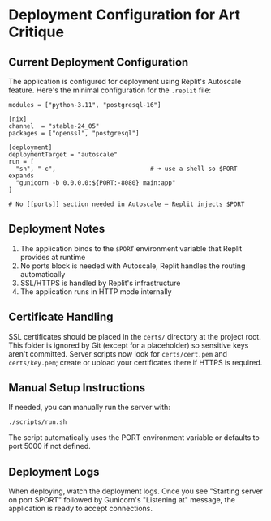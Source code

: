# Deployment Configuration for Art Critique

## Current Deployment Configuration

The application is configured for deployment using Replit's Autoscale feature. Here's the minimal configuration for the `.replit` file:

```
modules = ["python-3.11", "postgresql-16"]

[nix]
channel  = "stable-24_05"
packages = ["openssl", "postgresql"]

[deployment]
deploymentTarget = "autoscale"
run = [
  "sh", "-c",                          # ➜ use a shell so $PORT expands
  "gunicorn -b 0.0.0.0:${PORT:-8080} main:app"
]

# No [[ports]] section needed in Autoscale – Replit injects $PORT
```

## Deployment Notes

1. The application binds to the `$PORT` environment variable that Replit provides at runtime
2. No ports block is needed with Autoscale, Replit handles the routing automatically
3. SSL/HTTPS is handled by Replit's infrastructure
4. The application runs in HTTP mode internally

## Certificate Handling

SSL certificates should be placed in the `certs/` directory at the project
root. This folder is ignored by Git (except for a placeholder) so sensitive
keys aren't committed. Server scripts now look for `certs/cert.pem` and
`certs/key.pem`; create or upload your certificates there if HTTPS is required.

## Manual Setup Instructions

If needed, you can manually run the server with:

```bash
./scripts/run.sh
```

The script automatically uses the PORT environment variable or defaults to port 5000 if not defined.

## Deployment Logs

When deploying, watch the deployment logs. Once you see "Starting server on port $PORT" followed by Gunicorn's "Listening at" message, the application is ready to accept connections.